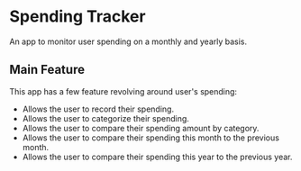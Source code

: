 # Spending Tracker

An app to monitor user spending on a monthly and yearly basis.

## Main Feature

This app has a few feature revolving around user's spending:
- Allows the user to record their spending.
- Allows the user to categorize their spending.
- Allows the user to compare their spending amount by category.
- Allows the user to compare their spending this month to the previous month.
- Allows the user to compare their spending this year to the previous year.